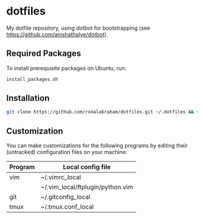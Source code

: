 # dotfiles
My dotfile repository, using dotbot for bootstrapping (see https://github.com/anishathalye/dotbot).

## Required Packages
To install prerequisite packages on Ubuntu, run:
```bash
install_packages.sh
```

## Installation
```bash
git clone https://github.com/ronalabraham/dotfiles.git ~/.dotfiles && ~/.dotfiles/install
```
## Customization
You can make customizations for the following programs by editing their (untracked) configuration files on your machine:

| Program     | Local config file                |
| ----------- | -------------------------------- |
| vim         | ~/.vimrc_local                   |
|             | ~/.vim_local/ftplugin/python.vim
| git         | ~/.gitconfig_local               |
| tmux        | ~/.tmux.conf_local               |
